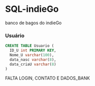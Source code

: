 # SQL-indieGo
banco de bagos do indieGo

### Usuário

```sql
CREATE TABLE Usuario (
  ID_U int PRIMARY KEY,
  Nome_U varchar(100),
  data_nasc varchar(8),
  data_criaU varchar(8)
)
```
FALTA LOGIN, CONTATO E DADOS_BANK
